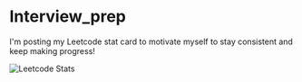 # Interview_prep
I'm posting my Leetcode stat card to motivate myself to stay consistent and keep making progress! 

![Leetcode Stats](https://leetcode.card.workers.dev/anmorgan24?theme=default&font=baloo&extension=null)
